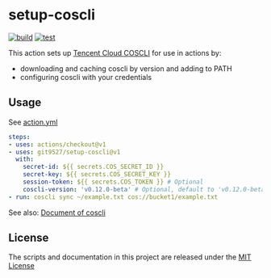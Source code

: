 # setup-coscli

[![build](https://github.com/git9527/setup-coscli/actions/workflows/build.yml/badge.svg)](https://github.com/git9527/setup-coscli/actions/workflows/build.yml)
[![test](https://github.com/git9527/setup-coscli/actions/workflows/test.yml/badge.svg)](https://github.com/git9527/setup-coscli/actions/workflows/test.yml)

This action sets up [Tencent Cloud COSCLI](https://cloud.tencent.com/document/product/436/63144) for use in actions by:

- downloading and caching coscli by version and adding to PATH
- configuring coscli with your credentials

## Usage

See [action.yml](action.yml)

```yaml
steps:
- uses: actions/checkout@v1
- uses: git9527/setup-coscli@v1
  with:
    secret-id: ${{ secrets.COS_SECRET_ID }}
    secret-key: ${{ secrets.COS_SECRET_KEY }}
    session-token: ${{ secrets.COS_TOKEN }} # Optional
    coscli-version: 'v0.12.0-beta' # Optional, default to 'v0.12.0-beta'.  Use 'latest' to get the latest version.
- run: coscli sync ~/example.txt cos://bucket1/example.txt
```

See also: [Document of coscli](https://cloud.tencent.com/document/product/436/63143)

## License

The scripts and documentation in this project are released under the [MIT License](LICENSE)
